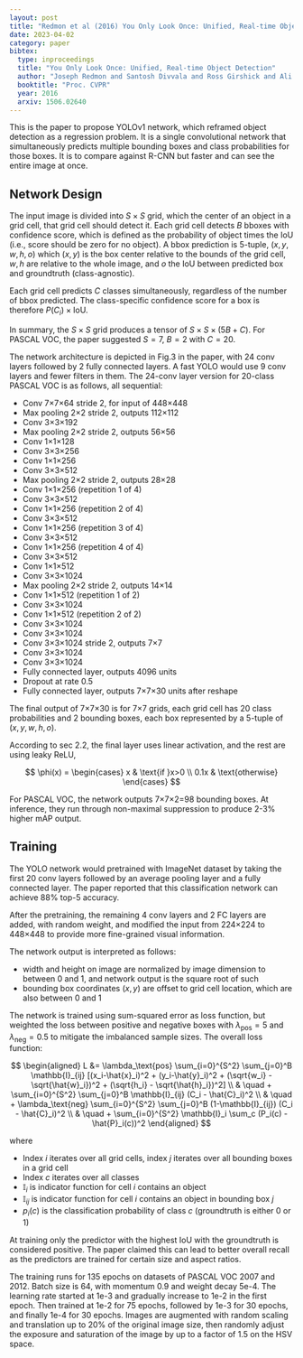 ```yaml
---
layout: post
title: "Redmon et al (2016) You Only Look Once: Unified, Real-time Object Detection"
date: 2023-04-02
category: paper
bibtex:
  type: inproceedings
  title: "You Only Look Once: Unified, Real-time Object Detection"
  author: "Joseph Redmon and Santosh Divvala and Ross Girshick and Ali Farhadi"
  booktitle: "Proc. CVPR"
  year: 2016
  arxiv: 1506.02640
---
```


This is the paper to propose YOLOv1 network, which reframed object detection as a
regression problem. It is a single convolutional network that simultaneously predicts
multiple bounding boxes and class probabilities for those boxes. It is to compare against
R-CNN but faster and can see the entire image at once.

## Network Design

The input image is divided into $S\times S$ grid, which the center of an object in a grid
cell, that grid cell should detect it. Each grid cell detects $B$ bboxes with confidence
score, which is defined as the probability of object times the IoU (i.e., score should be
zero for no object). A bbox prediction is 5-tuple, $(x,y,w,h,o)$ which $(x,y)$ is the box
center relative to the bounds of the grid cell, $w,h$ are relative to the whole image, and
$o$ the IoU between predicted box and groundtruth (class-agnostic).

Each grid cell predicts $C$ classes simultaneously, regardless of the number of bbox
predicted. The class-specific confidence score for a box is therefore
$P(C_i)\times \text{IoU}$.

In summary, the $S\times S$ grid produces a tensor of $S\times S\times (5B+C)$. For PASCAL
VOC, the paper suggested $S=7$, $B=2$ with $C=20$.

The network architecture is depicted in Fig.3 in the paper, with 24 conv layers followed
by 2 fully connected layers. A fast YOLO would use 9 conv layers and fewer filters in
them. The 24-conv layer version for 20-class PASCAL VOC is as follows, all sequential:

- Conv 7×7×64 stride 2, for input of 448×448
- Max pooling 2×2 stride 2, outputs 112×112
- Conv 3×3×192
- Max pooling 2×2 stride 2, outputs 56×56
- Conv 1×1×128
- Conv 3×3×256
- Conv 1×1×256
- Conv 3×3×512
- Max pooling 2×2 stride 2, outputs 28×28
- Conv 1×1×256 (repetition 1 of 4)
- Conv 3×3×512
- Conv 1×1×256 (repetition 2 of 4)
- Conv 3×3×512
- Conv 1×1×256 (repetition 3 of 4)
- Conv 3×3×512
- Conv 1×1×256 (repetition 4 of 4)
- Conv 3×3×512
- Conv 1×1×512
- Conv 3×3×1024
- Max pooling 2×2 stride 2, outputs 14×14
- Conv 1×1×512 (repetition 1 of 2)
- Conv 3×3×1024
- Conv 1×1×512 (repetition 2 of 2)
- Conv 3×3×1024
- Conv 3×3×1024
- Conv 3×3×1024 stride 2, outputs 7×7
- Conv 3×3×1024
- Conv 3×3×1024
- Fully connected layer, outputs 4096 units
- Dropout at rate 0.5
- Fully connected layer, outputs 7×7×30 units after reshape

The final output of 7×7×30 is for 7×7 grids, each grid cell has 20 class probabilities and
2 bounding boxes, each box represented by a 5-tuple of $(x,y,w,h,o)$.

According to sec 2.2, the final layer uses linear activation, and the rest are using leaky
ReLU,

$$
\phi(x) = \begin{cases}
    x & \text{if }x>0 \\
    0.1x & \text{otherwise}
\end{cases}
$$

For PASCAL VOC, the network outputs 7×7×2=98 bounding boxes. At inference, they run
through non-maximal suppression to produce 2-3% higher mAP output.


## Training

The YOLO network would pretrained with ImageNet dataset by taking the first 20 conv layers
followed by an average pooling layer and a fully connected layer. The paper reported that
this classification network can achieve 88% top-5 accuracy.

After the pretraining, the remaining 4 conv layers and 2 FC layers are added, with random
weight, and modified the input from 224×224 to 448×448 to provide more fine-grained visual
information.

The network output is interpreted as follows:

- width and height on image are normalized by image dimension to between 0 and 1, and
  network output is the square root of such
- bounding box coordinates $(x,y)$ are offset to grid cell location, which are also
  between 0 and 1

The network is trained using sum-squared error as loss function, but weighted the loss
between positive and negative boxes with $\lambda_\text{pos} = 5$ and
$\lambda_\text{neg} = 0.5$ to mitigate the imbalanced sample sizes. The overall loss
function:

$$
\begin{aligned}
L &= \lambda_\text{pos} \sum_{i=0}^{S^2} \sum_{j=0}^B \mathbb{I}_{ij} [(x_i-\hat{x}_i)^2 +
(y_i-\hat{y}_i)^2 + (\sqrt{w_i} - \sqrt{\hat{w}_i})^2 + (\sqrt{h_i} - \sqrt{\hat{h}_i})^2]
\\
& \quad + \sum_{i=0}^{S^2} \sum_{j=0}^B \mathbb{I}_{ij} (C_i - \hat{C}_i)^2 \\
& \quad + \lambda_\text{neg} \sum_{i=0}^{S^2} \sum_{j=0}^B (1-\mathbb{I}_{ij}) (C_i - \hat{C}_i)^2 \\
& \quad + \sum_{i=0}^{S^2} \mathbb{I}_i \sum_c (P_i(c) - \hat{P}_i(c))^2
\end{aligned}
$$

where

- Index $i$ iterates over all grid cells, index $j$ iterates over all bounding boxes in a grid cell
- Index $c$ iterates over all classes
- $\mathbb{I}_{i}$ is indicator function for cell $i$ contains an object
- $\mathbb{I}_{ij}$ is indicator function for cell $i$ contains an object in bounding box $j$
- $p_i(c)$ is the classification probability of class $c$ (groundtruth is either 0 or 1)

At training only the predictor with the highest IoU with the groundtruth is considered
positive. The paper claimed this can lead to better overall recall as the predictors are
trained for certain size and aspect ratios.

The training runs for 135 epochs on datasets of PASCAL VOC 2007 and 2012. Batch size is
64, with momentum 0.9 and weight decay 5e-4. The learning rate started at 1e-3 and
gradually increase to 1e-2 in the first epoch. Then trained at 1e-2 for 75 epochs,
followed by 1e-3 for 30 epochs, and finally 1e-4 for 30 epochs. Images are augmented with
random scaling and translation up to 20% of the original image size, then randomly adjust
the exposure and saturation of the image by up to a factor of 1.5 on the HSV space.

